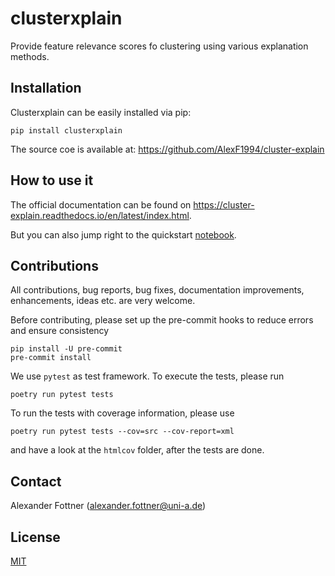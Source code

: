 # clusterxplain
Provide feature relevance scores fo clustering using various explanation methods.

## Installation
Clusterxplain can be easily installed via pip:
```
pip install clusterxplain
```
The source coe is available at: https://github.com/AlexF1994/cluster-explain

## How to use it
The official documentation can be found on https://cluster-explain.readthedocs.io/en/latest/index.html.

But you can also jump right to the quickstart [notebook](docs/source/Quickstart.ipynb).

## Contributions
All contributions, bug reports, bug fixes, documentation improvements, enhancements, ideas etc. are very welcome.

Before contributing, please set up the pre-commit hooks to reduce errors and ensure consistency

    pip install -U pre-commit
    pre-commit install

We use `pytest` as test framework. To execute the tests, please run

    poetry run pytest tests

To run the tests with coverage information, please use

    poetry run pytest tests --cov=src --cov-report=xml

and have a look at the `htmlcov` folder, after the tests are done.

## Contact

Alexander Fottner (alexander.fottner@uni-a.de)

## License
[MIT](LICENSE)
